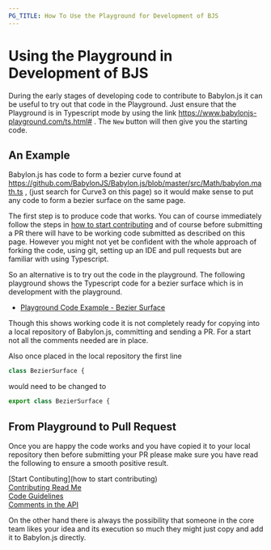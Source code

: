 ```yaml
---
PG_TITLE: How To Use the Playground for Development of BJS
---
```


# Using the Playground in Development of BJS

During the early stages of developing code to contribute to Babylon.js it can be useful to try out that code in the Playground. Just ensure that the Playground is in Typescript mode by using the link https://www.babylonjs-playground.com/ts.html# . The `New` button will then give you the starting code. 

## An Example

Babylon.js has code to form a bezier curve found at https://github.com/BabylonJS/Babylon.js/blob/master/src/Math/babylon.math.ts , (just search for Curve3 on this page) so it would make sense to put any code to form a bezier surface on the same page.

The first step is to produce code that works. You can of course immediately follow the steps in [how to start contributing](/how_to/how_to_start) and of course before submitting a PR there will have to be working code submitted as described on this page. However you might not yet be confident with the whole approach of forking the code, using git, setting up an IDE and pull requests but are familiar with using Typescript.

So an alternative is to try out the code in the playground. The following playground shows the Typescript code for a bezier surface which is in development with the playground.

* [Playground Code Example - Bezier Surface](https://www.babylonjs-playground.com/ts.html#H3AF26#1)

Though this shows working code it is not completely ready for copying into a local repository of Babylon.js, committing and sending a PR. For a start not all the comments needed are in place. 

Also once placed in the local repository the first line

```javascript
class BezierSurface {
```

would need to be changed to

```javascript
export class BezierSurface {
```


## From Playground to Pull Request

Once you are happy the code works and you have copied it to your local repository then before submitting your PR please make sure you have read the following to ensure a smooth positive result.

[Start Contibuting](how to start contributing)  
[Contributing Read Me](https://github.com/BabylonJS/Babylon.js/blob/master/contributing.md)  
[Code Guidelines](https://www.babylonjs.com/how_to/approved_naming_conventions)  
[Comments in the API](https://www.babylonjs.com/how_to/contribute_to_api)

On the other hand there is always the possibility that someone in the core team likes your idea and its execution so much they might just copy and add it to Babylon.js directly.


&nbsp;